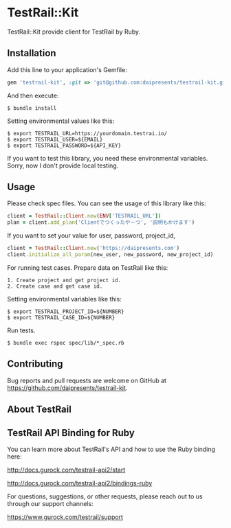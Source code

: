 # TestRail::Kit

TestRail::Kit provide client for TestRail by Ruby.

## Installation

Add this line to your application's Gemfile:

```ruby
gem 'testrail-kit', :git => 'git@github.com:daipresents/testrail-kit.git'
```

And then execute:

    $ bundle install


Setting environmental values like this:

```
$ export TESTRAIL_URL=https://yourdomain.testrai.io/
$ export TESTRAIL_USER=${EMAIL}
$ export TESTRAIL_PASSWORD=${API_KEY}
```

If you want to test this library, you need these environmental variables. Sorry, now I don't provide local testing.

## Usage

Please check spec files. You can see the usage of this library like this:

```ruby
client = TestRail::Client.new(ENV['TESTRAIL_URL'])
plan = client.add_plan('Clientでつくったやーつ', '説明もかけます')
```

If you want to set your value for user, password, project_id, 

```ruby
client = TestRail::Client.new('https://daipresents.com')
client.initialize_all_param(new_user, new_password, new_project_id)
```

For running test cases. Prepare data on TestRail like this:

```
1. Create project and get project id.
2. Create case and get case id.

```

Setting environmental variables like this:

```
$ export TESTRAIL_PROJECT_ID=${NUMBER}
$ export TESTRAIL_CASE_ID=${NUMBER}
```

Run tests.

```
$ bundle exec rspec spec/lib/*_spec.rb
```

## Contributing

Bug reports and pull requests are welcome on GitHub at https://github.com/daipresents/testrail-kit.

## About TestRail

TestRail API Binding for Ruby
-----------------------------
 
You can learn more about TestRail's API and how to use the Ruby binding here:

http://docs.gurock.com/testrail-api2/start

http://docs.gurock.com/testrail-api2/bindings-ruby


For questions, suggestions, or other requests, please reach out to us through our support channels:

https://www.gurock.com/testrail/support
